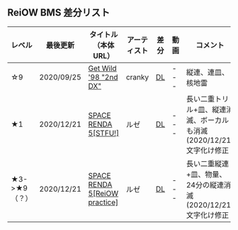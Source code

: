 ## ReiOW BMS 差分リスト

レベル|最後更新|タイトル（本体URL）|アーティスト|差分|動画|コメント 
-----|-------|--------|-----------|----|----|-------
☆9| 2020/09/25 |[Get Wild '98 "2nd DX"](https://onedrive.live.com/?authkey=%21ACjBvE94dWk8AWM&id=FC95A680740CA8C9%21111&cid=FC95A680740CA8C9)|cranky|[DL](https://github.com/ReiOW/BMS/blob/gh-pages/GetWild982ndDXSB.zip?raw=true)|---|縦連、連皿、核地雷
★1| 2020/12/21 |[SPACE RENDA 5[STFU!]](http://manbow.nothing.sh/event/event.cgi?action=More_def&num=31&event=132)|ルゼ|[DL](https://github.com/ReiOW/BMS/blob/gh-pages/92_space_renda_5_ogg.rar?raw=true)|---|長い二重トリル+皿、縦連消滅、ボーカルも消滅　<br/> (2020/12/21)文字化け修正
★3->★9（？）| 2020/12/21 |[SPACE RENDA 5[ReiOW practice]](http://manbow.nothing.sh/event/event.cgi?action=More_def&num=31&event=132)|ルゼ|[DL](https://github.com/ReiOW/BMS/blob/gh-pages/92_space_renda_5_ogg.rar?raw=true)|---|長い二重縦連+皿、物量、24分の縦連消滅<br/> (2020/12/21)文字化け修正
